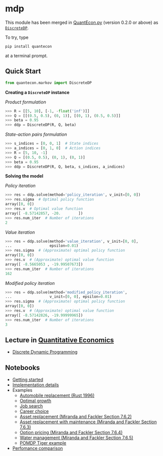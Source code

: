 mdp
===

This module has been merged in
[QuantEcon.py](https://github.com/QuantEcon/QuantEcon.py)
(version 0.2.0 or above) as
[`DiscreteDP`](https://github.com/QuantEcon/QuantEcon.py/blob/master/quantecon/markov/ddp.py).

To try, type

```
pip install quantecon
```

at a terminal prompt.


## Quick Start

```python
from quantecon.markov import DiscreteDP
```

**Creating a `DiscreteDP` instance**

*Product formulation*

```python
>>> R = [[5, 10], [-1, -float('inf')]]
>>> Q = [[(0.5, 0.5), (0, 1)], [(0, 1), (0.5, 0.5)]]
>>> beta = 0.95
>>> ddp = DiscreteDP(R, Q, beta)
```

*State-action pairs formulation*

```python
>>> s_indices = [0, 0, 1]  # State indices
>>> a_indices = [0, 1, 0]  # Action indices
>>> R = [5, 10, -1]
>>> Q = [(0.5, 0.5), (0, 1), (0, 1)]
>>> beta = 0.95
>>> ddp = DiscreteDP(R, Q, beta, s_indices, a_indices)
```

**Solving the model**

*Policy iteration*

```python
>>> res = ddp.solve(method='policy_iteration', v_init=[0, 0])
>>> res.sigma  # Optimal policy function
array([0, 0])
>>> res.v  # Optimal value function
array([ -8.57142857, -20.        ])
>>> res.num_iter  # Number of iterations
2
```

*Value iteration*

```python
>>> res = ddp.solve(method='value_iteration', v_init=[0, 0],
...                 epsilon=0.01)
>>> res.sigma  # (Approximate) optimal policy function
array([0, 0])
>>> res.v  # (Approximate) optimal value function
array([ -8.5665053 , -19.99507673])
>>> res.num_iter  # Number of iterations
162
```

*Modified policy iteration*

```python
>>> res = ddp.solve(method='modified_policy_iteration',
...                 v_init=[0, 0], epsilon=0.01)
>>> res.sigma  # (Approximate) optimal policy function
array([0, 0])
>>> res.v  # (Approximate) optimal value function
array([ -8.57142826, -19.99999965])
>>> res.num_iter  # Number of iterations
3
```


## Lecture in [Quantitative Economics](http://quant-econ.net)

* [Discrete Dynamic Programming](http://quant-econ.net/py/discrete_dp.html)


## Notebooks

* [Getting started](http://nbviewer.ipython.org/github/QuantEcon/QuantEcon.site/blob/mdp/_static/notebooks/inwork/ddp/ddp_intro.ipynb)
* [Implementation details](http://nbviewer.ipython.org/github/QuantEcon/QuantEcon.site/blob/mdp/_static/notebooks/inwork/ddp/ddp_theory.ipynb)
* Examples
  * [Automobile replacement (Rust 1996)](http://nbviewer.ipython.org/github/QuantEcon/QuantEcon.site/blob/mdp/_static/notebooks/inwork/ddp/ddp_ex_rust96.ipynb)
  * [Optimal growth](http://nbviewer.ipython.org/github/oyamad/mdp/blob/master/ddp_ex_optgrowth.ipynb)
  * [Job search](http://nbviewer.ipython.org/github/oyamad/mdp/blob/master/ddp_ex_job_search.ipynb)
  * [Career choice](http://nbviewer.ipython.org/github/oyamad/mdp/blob/master/ddp_ex_career.ipynb)
  * [Asset replacement (Miranda and Fackler Section 7.6.2)](http://nbviewer.ipython.org/github/oyamad/mdp/blob/master/ddp_ex_MF_7_6_2.ipynb)
  * [Asset replacement with maintenance (Miranda and Fackler Section 7.6.3)](http://nbviewer.ipython.org/github/oyamad/mdp/blob/master/ddp_ex_MF_7_6_3.ipynb)
  * [Option pricing (Miranda and Fackler Section 7.6.4)](http://nbviewer.ipython.org/github/oyamad/mdp/blob/master/ddp_ex_MF_7_6_4.ipynb)
  * [Water management (Miranda and Fackler Section 7.6.5)](http://nbviewer.ipython.org/github/oyamad/mdp/blob/master/ddp_ex_MF_7_6_5.ipynb)
  * [POMDP Tiger example](http://nbviewer.ipython.org/github/oyamad/mdp/blob/master/pomdp_tiger.ipynb)
* [Perfomance comparison](http://nbviewer.ipython.org/github/oyamad/mdp/blob/master/ddp_performance.ipynb)
